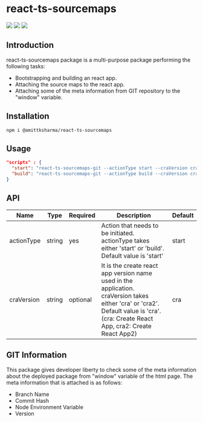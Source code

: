 # react-ts-sourcemaps

[![](https://img.shields.io/npm/v/@amittksharma/react-ts-sourcemaps.svg)](https://www.npmjs.com/package/@amittksharma/react-ts-sourcemaps)
[![](https://img.shields.io/npm/dm/@amittksharma/react-ts-sourcemaps.svg)](https://www.npmjs.com/package/@amittksharma/react-ts-sourcemaps)
[![](https://img.shields.io/npm/v/:scope/@amittksharma/react-ts-sourcemaps.svg)](https://img.shields.io/npm/v/:scope/@amittksharma/react-ts-sourcemaps.svg)




## Introduction

react-ts-sourcemaps package is a multi-purpose package performing the following tasks:

- Bootstrapping and building an react app.
- Attaching the source maps to the react app.
- Attaching some of the meta information from GIT repository to the "window" variable.

## Installation

```installation
npm i @amittksharma/react-ts-sourcemaps
```

## Usage

```json
"scripts" : {
  "start": "react-ts-sourcemaps-git --actionType start --craVersion cra",
  "build": "react-ts-sourcemaps-git --actionType build --craVersion cra"
}
```

## API

| Name       | Type   | Required | Description                                                                                                                                                                        | Default |
| ---------- | ------ | -------- | ---------------------------------------------------------------------------------------------------------------------------------------------------------------------------------- | ------- |
| actionType | string | yes      | Action that needs to be initiated. actionType takes either 'start' or 'build'. Default value is 'start'                                                                            | start   |
| craVersion | string | optional | It is the create react app version name used in the application. craVersion takes either 'cra' or 'cra2'. Default value is 'cra'. (cra: Create React App, cra2: Create React App2) | cra     |

## GIT Information

This package gives developer liberty to check some of the meta information about the deployed package from "window" variable of the html page. The meta information that is attached is as follows:

- Branch Name
- Commit Hash
- Node Environment Variable
- Version
